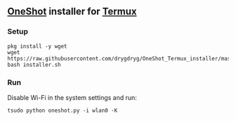 ## [OneShot](https://github.com/drygdryg/OneShot) installer for [Termux](https://play.google.com/store/apps/details?id=com.termux)
### Setup
```
pkg install -y wget
wget https://raw.githubusercontent.com/drygdryg/OneShot_Termux_installer/master/installer.sh
bash installer.sh
```
### Run
Disable Wi-Fi in the system settings and run:
```
tsudo python oneshot.py -i wlan0 -K
```
